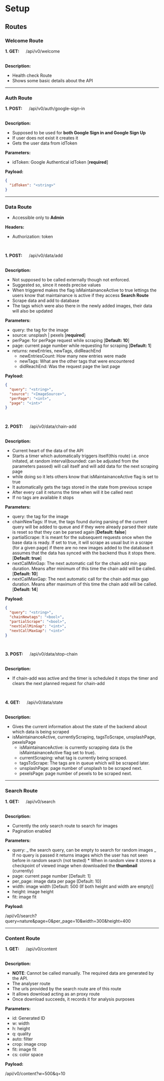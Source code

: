 # Setup

## Routes

### Welcome Route

**1. GET:** &emsp; /api/v0/welcome

&nbsp;\
**Description:**

- Health check Route
- Shows some basic details about the API

---

### Auth Route

**1. POST:** &emsp; /api/v0/auth/google-sign-in

&nbsp;\
**Description:**

- Supposed to be used for **both Google Sign in and Google Sign Up**
- If user does not exist it creates it
- Gets the user data from idToken

**Parameters:**

- idToken: Google Authentical idToken [**required**]

**Payload:**

```json
{
  "idToken": "<string>"
}
```

---

### Data Route

- Accessible only to **Admin**

**Headers:**

- Authorization: token

&nbsp;

**1. POST:** &emsp; /api/v0/data/add

&nbsp;\
**Description:**

- Not supposed to be called externally though not enforced.
- Suggested so, since it needs precise values
- When triggered makes the flag isMaintainanceActive to true lettings the users know that maintainance is active if they access **Search Route**
- Scrape data and add to database
- The tags which were also there in the newly added images, their data will also be updated

**Parameters:**

- query: the tag for the image
- source: unsplash | pexels [**required**]
- perPage: for perPage request while scraping [**Default: 10**]
- page: current page number while requesting for scraping [**Default: 1**]
- returns: newEntries, newTags, didReachEnd
  - newEntriesCount: How many new entries were made
  - newTags: What are the other tags that were encountered
  - didReachEnd: Was the request page the last page

**Payload:**

```json
{
  "query": "<string>",
  "source": "<ImageSource>",
  "perPage": "<int>",
  "page": "<int>"
}
```

&nbsp;

**2. POST:** &emsp; /api/v0/data/chain-add

&nbsp;\
**Description:**

- Current heart of the data of the API
- Starts a timer which automatically triggers itself(this route) i.e. once initated, at random interval(bounded: can be adjusted from the parameters passed) will call itself and will add data for the next scraping page
- while doing so it lets others know that isMaintainanceActive flag is set to true
- It automatically gets the tags stored in the state from previous scrape
- After every call it returns the time when will it be called next
- If no tags are available it stops

**Parameters:**

- query: the tag for the image
- chainNewTags: If true, the tags found during parsing of the current query will be added to queue and if they were already parsed their state is reset so that they can be parsed again [**Default: false**]
- partialScrape: It is meant for the subsequent requests once when the base data is ready. If set to true, it will scrape as usual but in a scrape (for a given page) if there are no new images added to the database it assumes that the data has synced with the backend thus it stops there. [**Default: true**]
- nextCallMinGap: The next automatic call for the chain add min gap duration. Means after minimum of this time the chain add will be called. [**Default: 10**]
- nextCallMaxGap: The next automatic call for the chain add max gap duration. Means after maximum of this time the chain add will be called. [**Default: 14**]

**Payload:**

```json
{
  "query": "<string>",
  "chainNewtags": "<bool>",
  "partialScrape": "<bool>",
  "nextCallMinGap": "<int>",
  "nextCallMaxGap": "<int>"
}
```

&nbsp;

**3. POST:** &emsp; /api/v0/data/stop-chain

&nbsp;\
**Description:**

- If chain-add was active and the timer is scheduled it stops the timer and clears the next planned request for chain-add

&nbsp;

**4. GET:** &emsp; /api/v0/data/state

&nbsp;\
**Description:**

- Gives the current information about the state of the backend about which data is being scraped
- isMaintainanceActive, currentlyScraping, tagsToScrape, unsplashPage, pexelsPage
  - isMaintainanceActive: is currently scrapping data (is the isMaintainanceActive flag set to true).
  - currentScraping: what tag is currently being scraped.
  - tagsToScrape: The tags are in queue which will be scraped later.
  - unsplashPage: page number of unsplash to be scraped next.
  - pexelsPage: page number of pexels to be scraped next.

---

### Search Route

**1. GET:** &emsp; /api/v0/search

&nbsp;\
**Description:**

- Currently the only search route to search for images
- Pagination enabled

**Parameters:**

- query: _ the search query, can be empty to search for random images
  _ If no query is passed it returns images which the user has not seen before in random search (not tested) \* When in random view it stores a checkpoint of viewed image when downloaded the **thumbnail** (currently)
- page: current page number [Default: 1]
- per_page: image data per page [Default: 10]
- width: image width [Default: 500 (If both height and width are empty)]
- height: image height
- fit: image fit

**Payload:**

/api/v0/search?query=nature&page=0&per_page=10&width=300&height=400

---

### Content Route

**1. GET:** &emsp; /api/v0/content

&nbsp;\
**Description:**

- **NOTE**: Cannot be called manually. The required data are generated by the API.
- The analyser route
- The urls provided by the search route are of this route
- It allows download acting as an proxy route
- Once download succeeds, it records it for analysis purposes

**Parameters:**

- id: Generated ID
- w: width
- h: height
- q: quality
- auto: filter
- crop: image crop
- fit: image fit
- cs: color space

**Payload:**

/api/v0/content?w=500&q=10
